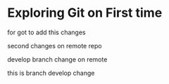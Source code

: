 # Exploring Git on First time

for got to add this changes

second changes on remote repo

develop branch change on remote

this is branch develop change
